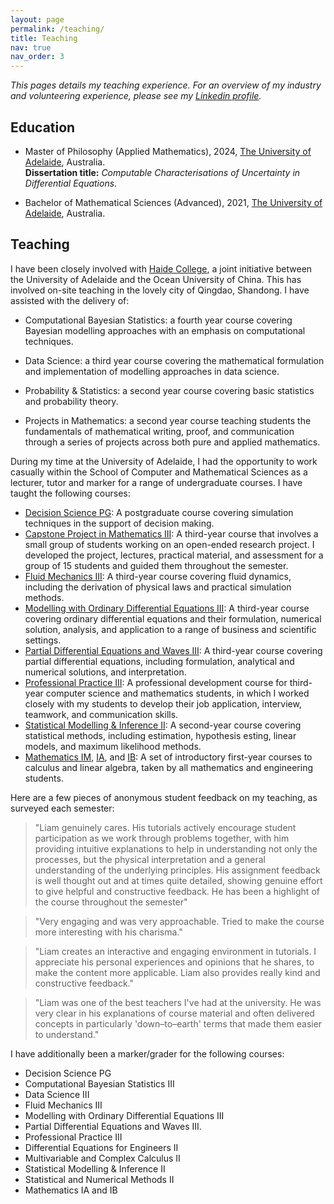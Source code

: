 ```yaml
---
layout: page
permalink: /teaching/
title: Teaching
nav: true
nav_order: 3
---
```


*This pages details my teaching experience. For an overview of my industry and volunteering experience, please see my [Linkedin profile](https://www.linkedin.com/in/liam-blake/).*

## Education

- Master of Philosophy (Applied Mathematics), 2024, [The University of Adelaide](https://www.adelaide.edu.au/), Australia. <br>
  **Dissertation title:** *Computable Characterisations of Uncertainty in Differential Equations*.

- Bachelor of Mathematical Sciences (Advanced), 2021, [The University of Adelaide](https://www.adelaide.edu.au/), Australia.


## Teaching
I have been closely involved with [Haide College](http://haide.ouc.edu.cn/hdenglish/ABOUTHAIDE/list.htm), a joint initiative between the University of Adelaide and the Ocean University of China.
This has involved on-site teaching in the lovely city of Qingdao, Shandong. 
I have assisted with the delivery of:

- Computational Bayesian Statistics: a fourth year course covering Bayesian modelling approaches with an emphasis on computational techniques. 

- Data Science: a third year course covering the mathematical formulation and implementation of modelling approaches in data science.

- Probability & Statistics: a second year course covering basic statistics and probability theory. 

- Projects in Mathematics: a second year course teaching students the fundamentals of mathematical writing, proof, and communication through a series of projects across both pure and applied mathematics. 

During my time at the University of Adelaide, I had the opportunity to work casually within the School of Computer and Mathematical Sciences as a lecturer, tutor and marker for a range of undergraduate courses.
I have taught the following courses:

- [Decision Science PG](https://www.adelaide.edu.au/course-outlines/110039/1/tri-3/2024/): A postgraduate course covering simulation techniques in the support of decision making.
- [Capstone Project in Mathematics III](https://www.adelaide.edu.au/course-outlines/107896/1/sem-2/2024/): A third-year course that involves a small group of students working on an open-ended research project. I developed the project, lectures, practical material, and assessment for a group of 15 students and guided them throughout the semester. 
- [Fluid Mechanics III](https://www.adelaide.edu.au/course-outlines/001733/1/sem-1/): A third-year course covering fluid dynamics, including the derivation of physical laws and practical simulation methods.
- [Modelling with Ordinary Differential Equations III](https://www.adelaide.edu.au/course-outlines/107351/1/sem-1/): A third-year course covering ordinary differential equations and their formulation, numerical solution, analysis, and application to a range of business and scientific settings.
- [Partial Differential Equations and Waves III](https://www.adelaide.edu.au/course-outlines/107353/1/sem-2/2023): A third-year course covering partial differential equations, including formulation, analytical and numerical solutions, and interpretation.
- [Professional Practice III](https://www.adelaide.edu.au/course-outlines/109284/1/sem-1/2023): A professional development course for third-year computer science and mathematics students, in which I worked closely with my students to develop their job application, interview, teamwork, and communication skills.
- [Statistical Modelling & Inference II](https://www.adelaide.edu.au/course-outlines/104843/1/sem-2/2023): A second-year course covering statistical methods, including estimation, hypothesis esting, linear models, and maximum likelihood methods.
- [Mathematics IM](https://www.adelaide.edu.au/course-outlines/013617/1/sem-1/2022), [IA](https://www.adelaide.edu.au/course-outlines/019786/1/sem-2/2022), and [IB](https://www.adelaide.edu.au/course-outlines/009786/2/sem-1/2022): A set of introductory first-year courses to calculus and linear algebra, taken by all mathematics and engineering students.

Here are a few pieces of anonymous student feedback on my teaching, as surveyed each semester:

> "Liam genuinely cares. His tutorials actively encourage student participation as we work through problems together, with him providing intuitive explanations to help in understanding not only the processes, but the physical interpretation and a general understanding of the underlying principles. His assignment feedback is well thought out and at times quite detailed, showing genuine effort to give helpful and constructive feedback. He has been a highlight of the course throughout the semester"

> "Very engaging and was very approachable. Tried to make the course more interesting with his charisma."

> "Liam creates an interactive and engaging environment in tutorials. I appreciate his personal experiences and opinions that he shares, to make the content more applicable. Liam also provides really kind and constructive feedback."

> "Liam was one of the best teachers I've had at the university. He was very clear in his explanations of course material and often delivered concepts in particularly 'down–to–earth' terms that made them easier to understand."

I have additionally been a marker/grader for the following courses:

- Decision Science PG
- Computational Bayesian Statistics III
- Data Science III
- Fluid Mechanics III
- Modelling with Ordinary Differential Equations III
- Partial Differential Equations and Waves III.
- Professional Practice III
- Differential Equations for Engineers II
- Multivariable and Complex Calculus II
- Statistical Modelling & Inference II
- Statistical and Numerical Methods II
- Mathematics IA and IB

